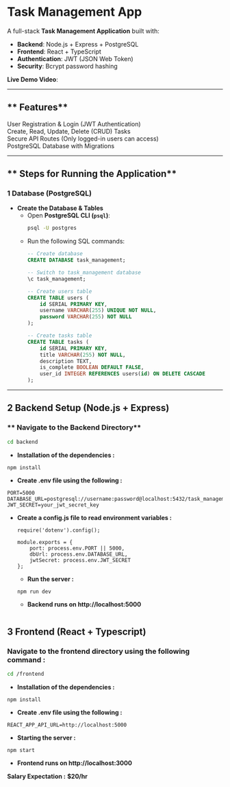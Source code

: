 #  Task Management App

A full-stack **Task Management Application** built with:
- **Backend**: Node.js + Express + PostgreSQL
- **Frontend**: React + TypeScript
- **Authentication**: JWT (JSON Web Token)
- **Security**: Bcrypt password hashing

 **Live Demo Video**:  

---

## ** Features**
 User Registration & Login (JWT Authentication)  
 Create, Read, Update, Delete (CRUD) Tasks  
 Secure API Routes (Only logged-in users can access)  
 PostgreSQL Database with Migrations  

---

## ** Steps for Running the Application**

### **1️ Database (PostgreSQL)**

- **Create the Database & Tables**
  - Open **PostgreSQL CLI (`psql`)**:
    ```sh
    psql -U postgres
    ```
  - Run the following SQL commands:
    ```sql
    -- Create database
    CREATE DATABASE task_management;

    -- Switch to task_management database
    \c task_management;

    -- Create users table
    CREATE TABLE users (
        id SERIAL PRIMARY KEY,
        username VARCHAR(255) UNIQUE NOT NULL,
        password VARCHAR(255) NOT NULL
    );

    -- Create tasks table
    CREATE TABLE tasks (
        id SERIAL PRIMARY KEY,
        title VARCHAR(255) NOT NULL,
        description TEXT,
        is_complete BOOLEAN DEFAULT FALSE,
        user_id INTEGER REFERENCES users(id) ON DELETE CASCADE
    );
    ```

---

## **2️ Backend Setup (Node.js + Express)**
### ** Navigate to the Backend Directory**
```sh
cd backend

   ```
   - **Installation of the dependencies :**
   ```
   npm install

   ```
   - **Create .env file using the following :**
   ```
   PORT=5000
   DATABASE_URL=postgresql://username:password@localhost:5432/task_management
   JWT_SECRET=your_jwt_secret_key

   ```
- **Create a config.js file to read environment variables :**
   ```
   require('dotenv').config();

   module.exports = {
       port: process.env.PORT || 5000,
       dbUrl: process.env.DATABASE_URL,
       jwtSecret: process.env.JWT_SECRET
   };
   ```
   - **Run the server :**
   ```
   npm run dev
   ```
   - **Backend runs on http://localhost:5000**
      ```
## **3 Frontend (React + Typescript)**
### **Navigate to the frontend directory using the following command :**
```sh
cd /frontend

   ```
   - **Installation of the dependencies :**
   ```
   npm install
   ```
   - **Create .env file using the following :**
   ```
  REACT_APP_API_URL=http://localhost:5000
   ```
   - **Starting the server :**
   ```
   npm start
   ```
   - **Frontend runs on http://localhost:3000**
  
**Salary Expectation :**
**$20/hr**
   
